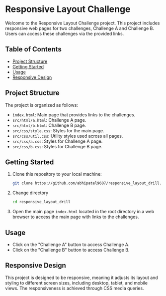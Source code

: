# Responsive Layout Challenge

Welcome to the Responsive Layout Challenge project. This project includes responsive web pages for two challenges, Challenge A and Challenge B. Users can access these challenges via the provided links.

## Table of Contents

- [Project Structure](#project-structure)
- [Getting Started](#getting-started)
- [Usage](#usage)
- [Responsive Design](#responsive-design)

## Project Structure

The project is organized as follows:

- `index.html`: Main page that provides links to the challenges.
- `src/html/a.html`: Challenge A page.
- `src/html/b.html`: Challenge B page.
- `src/css/style.css`: Styles for the main page.
- `src/css/util.css`: Utility styles used across all pages.
- `src/css/a.css`: Styles for Challenge A page.
- `src/css/b.css`: Styles for Challenge B page.

## Getting Started

1. Clone this repository to your local machine:
   ```bash
   git clone https://github.com/abhipatel9607/responsive_layout_drill.git
   ```
2. Change directory
   ```bash
   cd responsive_layout_drill
   ```
3. Open the main page `index.html` located in the root directory in a web browser to access the main page with links to the challenges.

## Usage

- Click on the "Challenge A" button to access Challenge A.
- Click on the "Challenge B" button to access Challenge B.

## Responsive Design

This project is designed to be responsive, meaning it adjusts its layout and styling to different screen sizes, including desktop, tablet, and mobile views. The responsiveness is achieved through CSS media queries.
